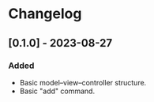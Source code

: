 # Changelog
## [0.1.0] - 2023-08-27
### Added
- Basic model–view–controller structure.
- Basic "add" command.
